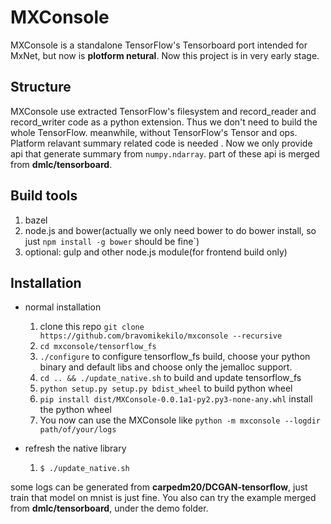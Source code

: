# MXConsole
MXConsole is a standalone TensorFlow's Tensorboard port intended for MxNet, but now is **plotform netural**. Now this project is in very early stage.

## Structure
MXConsole use extracted TensorFlow's filesystem and record_reader and record_writer code
as a python extension. Thus we don't need to build the whole TensorFlow.
meanwhile, without TensorFlow's Tensor and ops. Platform relavant summary related code is needed . 
Now we only provide api that generate summary from `numpy.ndarray`. part of these api is merged from **dmlc/tensorboard**. 

## Build tools
1. bazel
2. node.js and bower(actually we only need bower to do bower install, so just `npm install -g bower` should be fine`)
3. optional: gulp and other node.js module(for frontend build only)

## Installation
- normal installation
  1. clone this repo `git clone https://github.com/bravomikekilo/mxconsole --recursive`
  2. `cd mxconsole/tensorflow_fs`
  3. `./configure` to configure tensorflow_fs build, choose your python binary and default libs
  and choose only the jemalloc support.
  4. `cd .. && ./update_native.sh` to build and update tensorflow_fs
  4. `python setup.py setup.py bdist_wheel` to build python wheel
  5. `pip install dist/MXConsole-0.0.1a1-py2.py3-none-any.whl`  install the python wheel
  6. You now can use the MXConsole like `python -m mxconsole --logdir path/of/your/logs`

- refresh the native library
  1. `$ ./update_native.sh`

some logs can be generated from **carpedm20/DCGAN-tensorflow**, just train that model on mnist is just fine.
You also can try the example merged from **dmlc/tensorboard**, under the demo folder.
